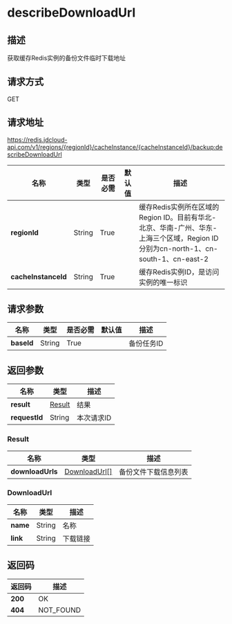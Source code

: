 # describeDownloadUrl


## 描述
获取缓存Redis实例的备份文件临时下载地址

## 请求方式
GET

## 请求地址
https://redis.jdcloud-api.com/v1/regions/{regionId}/cacheInstance/{cacheInstanceId}/backup:describeDownloadUrl

|名称|类型|是否必需|默认值|描述|
|---|---|---|---|---|
|**regionId**|String|True| |缓存Redis实例所在区域的Region ID。目前有华北-北京、华南-广州、华东-上海三个区域，Region ID分别为cn-north-1、cn-south-1、cn-east-2|
|**cacheInstanceId**|String|True| |缓存Redis实例ID，是访问实例的唯一标识|

## 请求参数
|名称|类型|是否必需|默认值|描述|
|---|---|---|---|---|
|**baseId**|String|True| |备份任务ID|


## 返回参数
|名称|类型|描述|
|---|---|---|
|**result**|[Result](#Result)|结果|
|**requestId**|String|本次请求ID|

### <a name="Result">Result</a>
|名称|类型|描述|
|---|---|---|
|**downloadUrls**|[DownloadUrl[]](#DownloadUrl)|备份文件下载信息列表|
### <a name="DownloadUrl">DownloadUrl</a>
|名称|类型|描述|
|---|---|---|
|**name**|String|名称|
|**link**|String|下载链接|

## 返回码
|返回码|描述|
|---|---|
|**200**|OK|
|**404**|NOT_FOUND|
